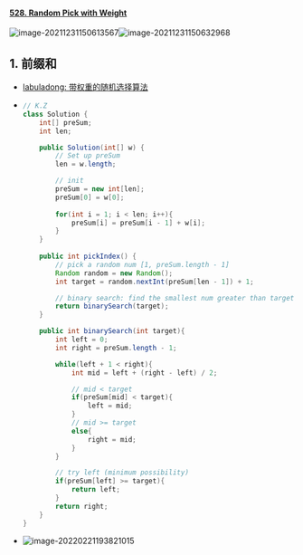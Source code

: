 #### [528. Random Pick with Weight](https://leetcode-cn.com/problems/random-pick-with-weight/)

![image-20211231150613567](https://raw.githubusercontent.com/TWDH/Leetcode-From-Zero/pictures/img/image-20211231150613567.png)![image-20211231150632968](https://raw.githubusercontent.com/TWDH/Leetcode-From-Zero/pictures/img/image-20211231150632968.png)

## 1. 前缀和

- [labuladong: 带权重的随机选择算法](https://labuladong.gitee.io/algo/2/21/66/)

- ```java
  // K.Z
  class Solution {
      int[] preSum;
      int len;
  
      public Solution(int[] w) {
          // Set up preSum
          len = w.length;
  
          // init
          preSum = new int[len];
          preSum[0] = w[0];
          
          for(int i = 1; i < len; i++){
              preSum[i] = preSum[i - 1] + w[i];
          }
      }
      
      public int pickIndex() {
          // pick a random num [1, preSum.length - 1]
          Random random = new Random();
          int target = random.nextInt(preSum[len - 1]) + 1;
  
          // binary search: find the smallest num greater than target
          return binarySearch(target);
      }
  
      public int binarySearch(int target){
          int left = 0;
          int right = preSum.length - 1;
  
          while(left + 1 < right){
              int mid = left + (right - left) / 2;
  
              // mid < target
              if(preSum[mid] < target){
                  left = mid;
              }
              // mid >= target
              else{
                  right = mid;
              }
          }
  
          // try left (minimum possibility)
          if(preSum[left] >= target){
              return left;
          }
          return right;
      }
  }
  ```
  
- ![image-20220221193821015](https://raw.githubusercontent.com/TWDH/Leetcode-From-Zero/pictures/img/image-20220221193821015.png)